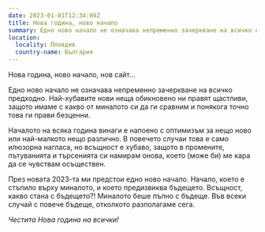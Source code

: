 ```yaml
---
date: 2023-01-01T12:34:08Z
title: Нова година, ново начало
summary: Едно ново начало не означава непременно зачеркване на всичко предходно.
location:
  locality: Пловдив
  country-name: България
---
```


Нова година, ново начало, нов сайт…

Едно ново начало не означава непременно зачеркване на всичко предходно. Най-хубавите нови неща обикновено ни правят щастливи, защото имаме с какво от миналото си да ги сравним и понякога точно това ги прави безценни.

Началото на всяка година винаги е напоено с оптимизъм за нещо ново или най-малкото нещо различно. В повечето случаи това е само илюзорна нагласа, но всъщност е хубаво, защото в промените, пътуванията и търсенията си намирам онова, което (може би) ме кара да се чувствам осъществен.

През новата 2023-та ми предстои едно ново начало. Начало, което е стъпило върху миналото, и което предизвиква бъдещето. Всъщност, какво стана с бъдещето?! Миналото беше пълно с бъдеще. Във всеки случай с повече бъдеще, отколкото разполагаме сега.

*Честита Нова година на всички!*

